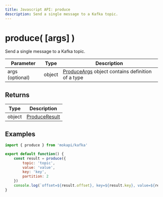 ```yaml
---
title: Javascript API: produce
description: Send a single message to a Kafka topic.
---
```

# produce( [args] )

Send a single message to a Kafka topic.

| Parameter       | Type   | Description                                                                                           |
|-----------------|--------|-------------------------------------------------------------------------------------------------------|
| args (optional) | object | [ProduceArgs](/docs/javascript-api/mokapi-kafka/produceargs.md)  object contains definition of a type |

## Returns

| Type   | Description                                                         |
|--------|---------------------------------------------------------------------|
| object | [ProduceResult](/docs/javascript-api/mokapi-kafka/produceresult.md) |

## Examples

```javascript
import { produce } from 'mokapi/kafka'

export default function() {
    const result = produce({
        topic: 'topic', 
        value: 'value', 
        key: 'key',
        partition: 2
    })
    console.log(`offset=${result.offset}, key=${result.key}, value=${result.value}`)
}
```